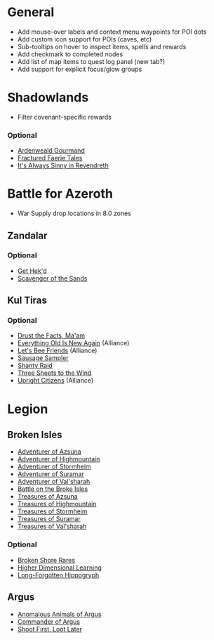 # General

* Add mouse-over labels and context menu waypoints for POI dots
* Add custom icon support for POIs (caves, etc)
* Sub-tooltips on hover to inspect items, spells and rewards
* Add checkmark to completed nodes
* Add list of map items to quest log panel (new tab?)
* Add support for explicit focus/glow groups

# Shadowlands

* Filter covenant-specific rewards

### Optional

* [Ardenweald Gourmand](https://www.wowhead.com/achievement=14774/ardenweald-gourmand)
* [Fractured Faerie Tales](https://www.wowhead.com/achievement=14788/fractured-faerie-tales)
* [It's Always Sinny in Revendreth](https://www.wowhead.com/achievement=14276/its-always-sinny-in-revendreth)

# Battle for Azeroth

* War Supply drop locations in 8.0 zones

## Zandalar

### Optional

* [Get Hek'd](https://www.wowhead.com/achievement=12482/get-hekd)
* [Scavenger of the Sands](https://www.wowhead.com/achievement=13016/scavenger-of-the-sands)

## Kul Tiras

### Optional

* [Drust the Facts, Ma'am](https://www.wowhead.com/achievement=13064/drust-the-facts-maam)
* [Everything Old Is New Again](https://www.wowhead.com/achievement=13082/everything-old-is-new-again) (Alliance)
* [Let's Bee Friends](https://www.wowhead.com/achievement=13062/lets-bee-friends) (Alliance)
* [Sausage Sampler](https://www.wowhead.com/achievement=13087/sausage-sampler)
* [Shanty Raid](https://www.wowhead.com/achievement=13057/shanty-raid)
* [Three Sheets to the Wind](https://www.wowhead.com/achievement=13061/three-sheets-to-the-wind)
* [Upright Citizens](https://www.wowhead.com/achievement=13285/upright-citizens) (Alliance)

# Legion

## Broken Isles

* [Adventurer of Azsuna](https://www.wowhead.com/achievement=11261/adventurer-of-azsuna)
* [Adventurer of Highmountain](https://www.wowhead.com/achievement=11264/adventurer-of-highmountain)
* [Adventurer of Stormheim](https://www.wowhead.com/achievement=11263/adventurer-of-stormheim)
* [Adventurer of Suramar](https://www.wowhead.com/achievement=11265/adventurer-of-suramar)
* [Adventurer of Val'sharah](https://www.wowhead.com/achievement=11262/adventurer-of-valsharah)
* [Battle on the Broke Isles](https://www.wowhead.com/achievement=10876/battle-on-the-broken-isles)
* [Treasures of Azsuna](https://www.wowhead.com/achievement=11256/treasures-of-azsuna)
* [Treasures of Highmountain](https://www.wowhead.com/achievement=11257/treasures-of-highmountain)
* [Treasures of Stormheim](https://www.wowhead.com/achievement=11259/treasures-of-stormheim)
* [Treasures of Suramar](https://www.wowhead.com/achievement=11260/treasures-of-suramar)
* [Treasures of Val'sharah](https://www.wowhead.com/achievement=11258/treasures-of-valsharah)

### Optional

* [Broken Shore Rares](https://www.wowhead.com/quest=46250/take-out-the-head)
* [Higher Dimensional Learning](https://www.wowhead.com/achievement=11175/higher-dimensional-learning)
* [Long-Forgotten Hippogryph](https://www.wowhead.com/item=138258/reins-of-the-long-forgotten-hippogryph)

## Argus

* [Anomalous Animals of Argus](https://www.wowhead.com/achievement=12088/anomalous-animals-of-argus)
* [Commander of Argus](https://www.wowhead.com/achievement=12078/commander-of-argus)
* [Shoot First, Loot Later](https://www.wowhead.com/achievement=12074/shoot-first-loot-later)